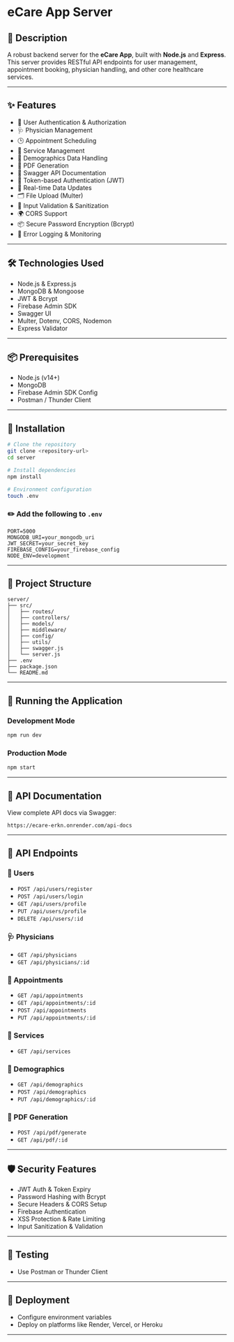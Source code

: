 
# eCare App Server

## 🚀 Description
A robust backend server for the **eCare App**, built with **Node.js** and **Express**. This server provides RESTful API endpoints for user management, appointment booking, physician handling, and other core healthcare services.

---

## ✨ Features
- 🔐 User Authentication & Authorization
- 🩺 Physician Management
- 🕒 Appointment Scheduling
- 🧾 Service Management
- 🧬 Demographics Data Handling
- 📄 PDF Generation
- 📘 Swagger API Documentation
- 🔑 Token-based Authentication (JWT)
- 🔁 Real-time Data Updates
- 🗂️ File Upload (Multer)
- 🧼 Input Validation & Sanitization
- 🌍 CORS Support
- 📦 Secure Password Encryption (Bcrypt)
- 🧠 Error Logging & Monitoring

---

## 🛠️ Technologies Used
- Node.js & Express.js
- MongoDB & Mongoose
- JWT & Bcrypt
- Firebase Admin SDK
- Swagger UI
- Multer, Dotenv, CORS, Nodemon
- Express Validator

---

## 📦 Prerequisites
- Node.js (v14+)
- MongoDB
- Firebase Admin SDK Config
- Postman / Thunder Client

---

## 🔧 Installation

```bash
# Clone the repository
git clone <repository-url>
cd server

# Install dependencies
npm install

# Environment configuration
touch .env
```

### ✏️ Add the following to `.env`

```env
PORT=5000
MONGODB_URI=your_mongodb_uri
JWT_SECRET=your_secret_key
FIREBASE_CONFIG=your_firebase_config
NODE_ENV=development
```

---

## 📁 Project Structure

```
server/
├── src/
│   ├── routes/
│   ├── controllers/
│   ├── models/
│   ├── middleware/
│   ├── config/
│   ├── utils/
│   ├── swagger.js
│   └── server.js
├── .env
├── package.json
└── README.md
```

---

## 🚀 Running the Application

### Development Mode
```bash
npm run dev
```

### Production Mode
```bash
npm start
```

---

## 📘 API Documentation
View complete API docs via Swagger:
```
https://ecare-erkn.onrender.com/api-docs

```

---

## 📌 API Endpoints

### 👤 Users
- `POST /api/users/register`
- `POST /api/users/login`
- `GET /api/users/profile`
- `PUT /api/users/profile`
- `DELETE /api/users/:id`

### 🩺 Physicians
- `GET /api/physicians`
- `GET /api/physicians/:id`

### 📅 Appointments
- `GET /api/appointments`
- `GET /api/appointments/:id`
- `POST /api/appointments`
- `PUT /api/appointments/:id`

### 🧾 Services
- `GET /api/services`

### 🧬 Demographics
- `GET /api/demographics`
- `POST /api/demographics`
- `PUT /api/demographics/:id`

### 📄 PDF Generation
- `POST /api/pdf/generate`
- `GET /api/pdf/:id`

---

## 🛡️ Security Features
- JWT Auth & Token Expiry
- Password Hashing with Bcrypt
- Secure Headers & CORS Setup
- Firebase Authentication
- XSS Protection & Rate Limiting
- Input Sanitization & Validation

---

## 🧪 Testing
- Use Postman or Thunder Client

---

## 🚀 Deployment
- Configure environment variables
- Deploy on platforms like Render, Vercel, or Heroku

---

